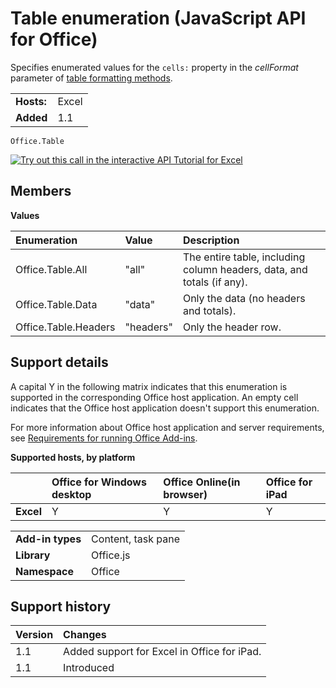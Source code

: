 
# Table enumeration (JavaScript API for Office)
Specifies enumerated values for the  `cells:` property in the _cellFormat_ parameter of [table formatting methods](http://msdn.microsoft.com/library/46b05707-b350-41be-b6b8-311799c71a33%28Office.15%29.aspx).

|||
|:-----|:-----|
|**Hosts:**|Excel|
|**Added**|1.1|

```
Office.Table
```

[![Try out this call in the interactive API Tutorial for Excel](../images/819b84bf-151c-4a12-80c3-d6f8d7c03251.png)](http://officeapitutorial.azurewebsites.net/Redirect.mdl?scenario=Set+Formatting)

## Members


**Values**


|**Enumeration**|**Value**|**Description**|
|:-----|:-----|:-----|
|Office.Table.All|"all"|The entire table, including column headers, data, and totals (if any).|
|Office.Table.Data|"data"|Only the data (no headers and totals).|
|Office.Table.Headers|"headers"|Only the header row.|

## Support details
<a name="bk_support"> </a>

A capital Y in the following matrix indicates that this enumeration is supported in the corresponding Office host application. An empty cell indicates that the Office host application doesn't support this enumeration.

For more information about Office host application and server requirements, see [Requirements for running Office Add-ins](http://msdn.microsoft.com/library/67340567-bb9a-498c-96d3-3f52f28c16bc%28Office.15%29.aspx).


**Supported hosts, by platform**


||**Office for Windows desktop**|**Office Online(in browser)**|**Office for iPad**|
|:-----|:-----|:-----|:-----|
|**Excel**|Y|Y|Y|

|||
|:-----|:-----|
|**Add-in types**|Content, task pane|
|**Library**|Office.js|
|**Namespace**|Office|

## Support history
<a name="bk_history"> </a>



|**Version**|**Changes**|
|:-----|:-----|
|1.1|Added support for Excel in Office for iPad.|
|1.1|Introduced|
